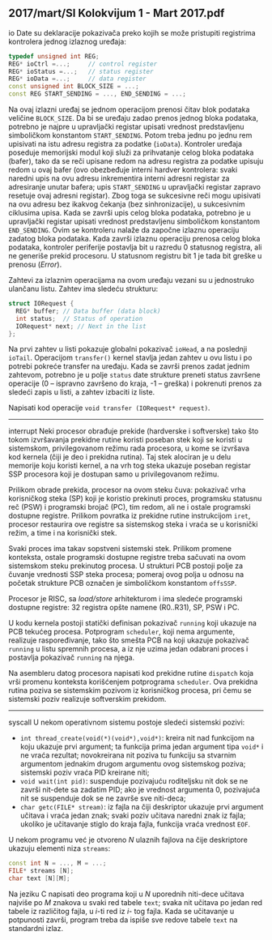 2017/mart/SI Kolokvijum 1 - Mart 2017.pdf
--------------------------------------------------------------------------------
io
Date su deklaracije pokazivača preko kojih se može pristupiti registrima kontrolera jednog
izlaznog uređaja:
```cpp
typedef unsigned int REG;
REG* ioCtrl =...;     // control register
REG* ioStatus =...;   // status register
REG* ioData =...;     // data register
const unsigned int BLOCK_SIZE = ...;
const REG START_SENDING = ..., END_SENDING = ...;
```
Na ovaj izlazni uređaj se jednom operacijom prenosi čitav blok podataka veličine
`BLOCK_SIZE`.  Da bi se uređaju zadao prenos jednog bloka podataka,  potrebno je najpre u
upravljački registar upisati vrednost predstavljenu simboličkom konstantom `START_SENDING`.
Potom treba jednu po jednu rem upisivati na istu adresu registra za podatke (`ioData`).
Kontroler uređaja poseduje memorijski modul koji služi za prihvatanje celog bloka podataka
(bafer), tako da se reči upisane redom na adresu registra za podatke upisuju redom u ovaj
bafer (ovo obezbeđuje interni hardver kontrolera:   svaki naredni upis na ovu adresu
inkrementira interni adresni registar za adresiranje unutar bafera;  upis `START_SENDING` u
upravljački registar zapravo resetuje ovaj adresni registar). Zbog toga se sukcesivne reči mogu
upisivati na ovu adresu bez ikakvog čekanja (bez sinhronizacije), u sukcesivnim ciklusima
upisa. Kada se završi upis celog bloka podataka, potrebno je u upravljački registar upisati
vrednost predstavljenu simboličkom konstantom `END_SENDING`. Ovim se kontroleru nalaže da
započne izlaznu operaciju zadatog bloka podataka.
Kada završi izlaznu operaciju prenosa celog bloka podataka, kontroler periferije postavlja bit
u razredu 0 statusnog registra, ali ne generiše prekid procesoru. U statusnom registru bit 1 je
tada bit greške u prenosu (*Error*).

Zahtevi za izlaznim operacijama na ovom uređaju vezani su u jednostruko ulančanu listu.
Zahtev ima sledeću strukturu:
```cpp
struct IORequest {
  REG* buffer; // Data buffer (data block)
  int status;  // Status of operation
  IORequest* next; // Next in the list
};
```
Na prvi zahtev u listi pokazuje globalni pokazivač `ioHead`,   a na poslednji `ioTail`.
Operacijom `transfer()` kernel stavlja jedan zahtev u ovu listu i po potrebi pokreće transfer
na uređaju. Kada se završi prenos zadat jednim zahtevom, potrebno je u polje `status` date
strukture preneti status završene operacije (0 – ispravno završeno do kraja, -1 – greška) i
pokrenuti prenos za sledeći zapis u listi, a zahtev izbaciti iz liste.

Napisati kod operacije `void transfer (IORequest* request)`.

--------------------------------------------------------------------------------
interrupt
Neki procesor obrađuje prekide (hardverske i softverske) tako što tokom izvršavanja prekidne
rutine koristi poseban stek koji se koristi u sistemskom,  privilegovanom režimu rada
procesora, u kome se izvršava kod kernela (čiji je deo i prekidna rutina). Taj stek alociran je
u delu memorije koju koristi kernel,  a na vrh tog steka ukazuje poseban registar SSP
procesora koji je dostupan samo u privilegovanom režimu.

Prilikom obrade prekida, procesor na ovom steku čuva: pokazivač vrha korisničkog steka (SP)
koji je koristio prekinuti proces, programsku statusnu reč (PSW) i programski brojač (PC),
tim redom, ali ne i ostale programski dostupne registre. Prilikom povratka iz prekidne rutine
instrukcijom `iret`, procesor restaurira ove registre sa sistemskog steka i vraća se u korisnički
režim, a time i na korisnički stek.

Svaki proces ima takav sopstveni sistemski stek. Prilikom promene konteksta,   ostale
programski dostupne registre treba sačuvati na ovom sistemskom steku prekinutog procesa. U
strukturi PCB postoji polje za čuvanje vrednosti SSP steka procesa; pomeraj ovog polja u
odnosu na početak strukture PCB označen je simboličkom konstantom `offsSSP`.

Procesor je RISC,  sa *load/store* arhitekturom i ima sledeće programski dostupne registre: 32
registra opšte namene (R0..R31), SP, PSW i PC.

U kodu kernela postoji statički definisan pokazivač `running` koji ukazuje na PCB tekućeg
procesa.  Potprogram `scheduler`,  koji nema argumente,  realizuje raspoređivanje,  tako što
smešta PCB na koji ukazuje pokazivač `running` u listu spremnih procesa, a iz nje uzima jedan
odabrani proces i postavlja pokazivač `running` na njega.

Na asembleru datog procesora napisati kod prekidne rutine `dispatch` koja vrši promenu
konteksta korišćenjem potprograma `scheduler`.  Ova prekidna rutina poziva se sistemskim
pozivom iz korisničkog procesa, pri čemu se sistemski poziv realizuje softverskim prekidom.

--------------------------------------------------------------------------------
syscall
U nekom operativnom sistemu postoje sledeći sistemski pozivi:

- `int thread_create(void(*)(void*),void*)`:  kreira nit nad funkcijom na koju
ukazuje prvi argument;  ta funkcija prima jedan argument tipa `void*` i ne vraća
rezultat;  novokreirana nit poziva tu funkciju sa stvarnim argumentom jednakim
drugom argumentu ovog sistemskog poziva; sistemski poziv vraća PID kreirane niti;
- `void wait(int pid)`: suspenduje pozivajuću roditeljsku nit dok se ne završi nit-dete
sa zadatim PID; ako je vrednost argumenta 0, pozivajuća nit se suspenduje dok se ne
završe sve niti-deca;
- `char getc(FILE* stream)`: iz fajla na čiji deskriptor ukazuje prvi argument učitava i
vraća jedan znak; svaki poziv učitava naredni znak iz fajla; ukoliko je učitavanje stiglo
do kraja fajla, funkcija vraća vrednost `EOF`.

U nekom programu već je otvoreno *N* ulaznih fajlova na čije deskriptore ukazuju elementi
niza `streams`:
```cpp
const int N = ..., M = ...;
FILE* streams [N];
char text [N][M];
```
Na jeziku C napisati deo programa koji u *N* uporednih niti-dece učitava najviše po *M* znakova
u svaki red tabele `text`; svaka nit učitava po jedan red tabele iz različitog fajla, u *i*-ti red iz *i*-
tog fajla.  Kada se učitavanje u potpunosti završi, program treba da ispiše sve redove tabele
`text` na standardni izlaz.
